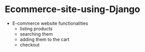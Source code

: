 # Ecommerce-site-using-Django
- E-commerce website functionalities
  - listing products
  - searching them
  - adding them to the cart 
  - checkout 
